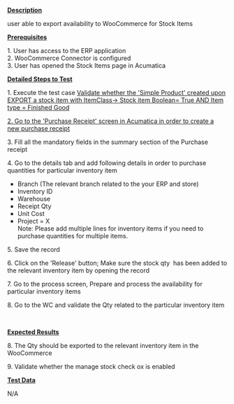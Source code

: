 
<p><strong><u>Description</u></strong></p>
<p>user able to export availability to WooCommerce for Stock Items</p>
<p style="margin-left: 0.0in;"><strong><u>Prerequisites</u></strong>&nbsp;</p>
<p style="margin-left: 0.0in;">1. User has access to the ERP application<br />2. WooCommerce Connector is configured<br />3. User has opened the Stock Items page in Acumatica</p>
<p style="margin-left: 0.0in;"><strong><u>Detailed Steps to Test</u></strong>&nbsp;</p>
<p style="margin-left: 0.0in;">1. Execute the test case&nbsp;<a href="https://wiki.acumatica.com/x/8x5mBw">Validate whether the 'Simple Product' created upon EXPORT a stock item with ItemClass-&gt; Stock item Boolean= True AND Item type = Finished Good</a></p>
<p style="margin-left: 0.0in;"><a href="https://wiki.acumatica.com/x/8x5mBw">2. Go to the 'Purchase Receipt' screen in Acumatica in order to create a new purchase receipt</a></p>
<p style="margin-left: 0.0in;">3. Fill all the mandatory fields in the summary section of the Purchase receipt</p>
<p style="margin-left: 0.0in;">4. Go to the details tab and add following details in order to purchase quantities for particular inventory item</p>
<ul style="list-style-type: square;">
<li>Branch (The relevant branch related to the your ERP and store)</li>
<li>Inventory ID</li>
<li>Warehouse</li>
<li>Receipt Qty</li>
<li>Unit Cost</li>
<li>Project = X<br />Note: Please add multiple lines for inventory items if you need to purchase quantities for multiple items.&nbsp;</li></ul>
<p>5. Save the record</p>
<p>6. Click on the 'Release' button; Make sure the stock qty&nbsp; has been added to the relevant inventory item by opening the record</p>
<p>7. Go to the process screen, Prepare and process the availability for particular inventory items</p>
<p>8. Go to the WC and validate the Qty related to the particular inventory item</p>
<p>&nbsp;</p>
<p style="margin-left: 0.0in;"><strong><u>Expected Results</u></strong>&nbsp;</p>
<p style="margin-left: 0.0in;">8. The Qty should be exported to the relevant inventory item in the WooCommerce</p>
<p style="margin-left: 0.0in;">9. Validate whether the manage stock check ox is enabled</p>
<p style="margin-left: 0.0in;"><strong><u>Test Data</u></strong></p>
<p>N/A</p>
